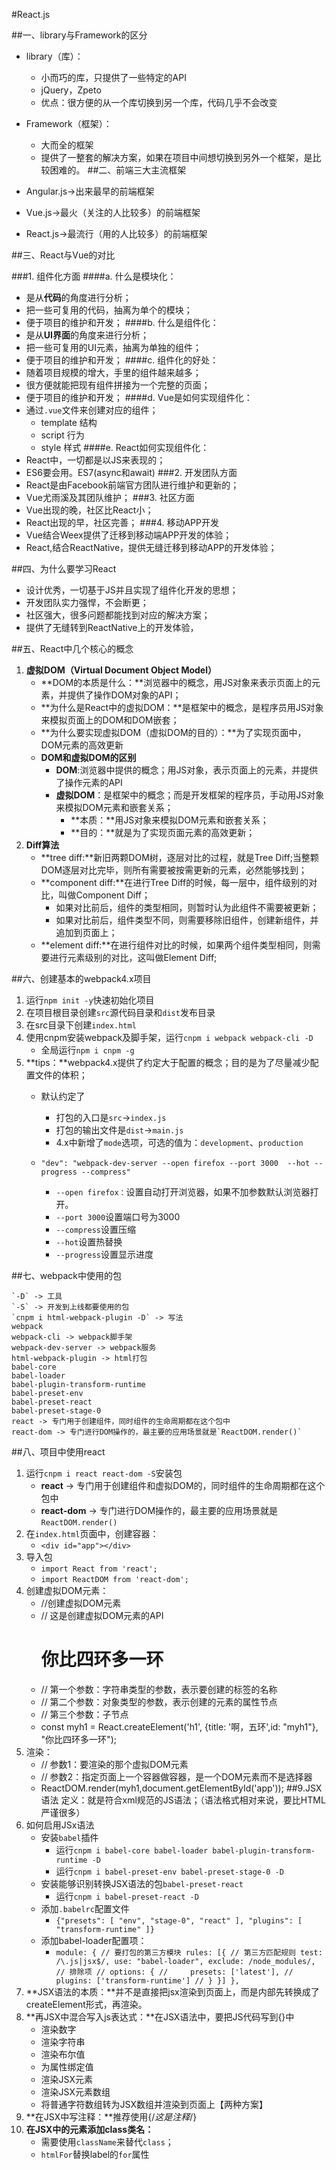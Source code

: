 #React.js

##一、library与Framework的区分
- library（库）：
	- 小而巧的库，只提供了一些特定的API
	- jQuery，Zpeto
	- 优点：很方便的从一个库切换到另一个库，代码几乎不会改变
- Framework（框架）：
	- 大而全的框架
	- 提供了一整套的解决方案，如果在项目中间想切换到另外一个框架，是比较困难的。
##二、前端三大主流框架

- Angular.js->出来最早的前端框架
- Vue.js->最火（关注的人比较多）的前端框架
- React.js->最流行（用的人比较多）的前端框架

##三、React与Vue的对比

###1. 组件化方面
####a. 什么是模块化：
- 是从**代码**的角度进行分析；
- 把一些可复用的代码，抽离为单个的模块；
- 便于项目的维护和开发；
####b. 什么是组件化：
- 是从**UI界面**的角度来进行分析；
- 把一些可复用的UI元素，抽离为单独的组件；
- 便于项目的维护和开发；
####c. 组件化的好处：
- 随着项目规模的增大，手里的组件越来越多；
- 很方便就能把现有组件拼接为一个完整的页面；
- 便于项目的维护和开发；
####d. Vue是如何实现组件化：
- 通过`.vue`文件来创建对应的组件；
	- template	结构
	- script	行为
	- style	样式
####e. React如何实现组件化：
- React中，一切都是以JS来表现的；
- ES6要会用。ES7(async和await)
###2. 开发团队方面
- React是由Facebook前端官方团队进行维护和更新的；
- Vue尤雨溪及其团队维护；
###3. 社区方面
- Vue出现的晚，社区比React小；
- React出现的早，社区完善；
###4. 移动APP开发
- Vue结合Weex提供了迁移到移动端APP开发的体验；
- React,结合ReactNative，提供无缝迁移到移动APP的开发体验；

##四、为什么要学习React
- 设计优秀，一切基于JS并且实现了组件化开发的思想；
- 开发团队实力强悍，不会断更；
- 社区强大，很多问题都能找到对应的解决方案；
- 提供了无缝转到ReactNative上的开发体验，

##五、React中几个核心的概念
1. **虚拟DOM（Virtual Document	Object	Model）**
	- **DOM的本质是什么：**浏览器中的概念，用JS对象来表示页面上的元素，并提供了操作DOM对象的API；
	- **为什么是React中的虚拟DOM：**是框架中的概念，是程序员用JS对象来模拟页面上的DOM和DOM嵌套；
	- **为什么要实现虚拟DOM（虚拟DOM的目的）：**为了实现页面中，DOM元素的高效更新
	- **DOM和虚拟DOM的区别**
		- **DOM**:浏览器中提供的概念；用JS对象，表示页面上的元素，并提供了操作元素的API
		- **虚拟DOM**：是框架中的概念；而是开发框架的程序员，手动用JS对象来模拟DOM元素和嵌套关系；
			- **本质：**用JS对象来模拟DOM元素和嵌套关系；
			- **目的：**就是为了实现页面元素的高效更新；
2. **Diff算法**
	- **tree diff:**新旧两颗DOM树，逐层对比的过程，就是Tree Diff;当整颗DOM逐层对比完毕，则所有需要被按需更新的元素，必然能够找到；
	- **component diff:**在进行Tree Diff的时候，每一层中，组件级别的对比，叫做Component Diff；
		- 如果对比前后，组件的类型相同，则暂时认为此组件不需要被更新；
		- 如果对比前后，组件类型不同，则需要移除旧组件，创建新组件，并追加到页面上；
	- **element diff:**在进行组件对比的时候，如果两个组件类型相同，则需要进行元素级别的对比，这叫做Element Diff;

##六、创建基本的webpack4.x项目
1. 运行`npm init -y`快速初始化项目
2. 在项目根目录创建`src`源代码目录和`dist`发布目录
3. 在src目录下创建`index.html`
4. 使用cnpm安装webpack及脚手架，运行`cnpm i webpack webpack-cli -D`
	- 全局运行`npm i cnpm -g`
5. **tips：**webpack4.x提供了约定大于配置的概念；目的是为了尽量减少配置文件的体积；
	- 默认约定了
		- 打包的入口是`src`->`index.js`
		- 打包的输出文件是`dist`->`main.js`
		- 4.x中新增了`mode`选项，可选的值为：`development`、`production`

	- `"dev": "webpack-dev-server --open firefox --port 3000  --hot --progress --compress"`
		- `--open firefox：`设置自动打开浏览器，如果不加参数默认浏览器打开。
		- `--port 3000`设置端口号为3000
		- `--compress`设置压缩
		- `--hot`设置热替换
		- `--progress`设置显示进度

##七、webpack中使用的包

	`-D` -> 工具
	`-S` -> 开发到上线都要使用的包
	`cnpm i html-webpack-plugin -D` -> 写法
	webpack
	webpack-cli -> webpack脚手架
	webpack-dev-server -> webpack服务
	html-webpack-plugin -> html打包
	babel-core
	babel-loader
	babel-plugin-transform-runtime
	babel-preset-env
	babel-preset-react
	babel-preset-stage-0
	react -> 专门用于创建组件，同时组件的生命周期都在这个包中
	react-dom -> 专门进行DOM操作的，最主要的应用场景就是`ReactDOM.render()`
	
##八、项目中使用react

1. 运行`cnpm i react react-dom -S`安装包
	- **react** -> 专门用于创建组件和虚拟DOM的，同时组件的生命周期都在这个包中
	- **react-dom** -> 专门进行DOM操作的，最主要的应用场景就是`ReactDOM.render()`
2. 在`index.html`页面中，创建容器：
	<!-- 容器，将来，使用React创建的虚拟DOM元素，都会被渲染到这个指定的容器中--> 
	- `<div id="app"></div>`
3. 导入包 
	- `import React from 'react';`
	- `import ReactDOM from 'react-dom';`
4. 创建虚拟DOM元素：
	- //创建虚拟DOM元素
	- // 这是创建虚拟DOM元素的API <h1 title="啊，五环" id="myh1">你比四环多一环</h1>
	- // 第一个参数：字符串类型的参数，表示要创建的标签的名称
	- // 第二个参数：对象类型的参数，表示创建的元素的属性节点
	- // 第三个参数：子节点
	- const myh1 = React.createElement('h1', {title: '啊，五环',id: "myh1"}, "你比四环多一环");
5. 渲染：
	- // 参数1：要渲染的那个虚拟DOM元素
	- // 参数2：指定页面上一个容器做容器，是一个DOM元素而不是选择器
	- ReactDOM.render(myh1,document.getElementById('app'));
##9.JSX语法
	定义：就是符合xml规范的JS语法；（语法格式相对来说，要比HTML严谨很多）
1. 如何启用JSx语法
	- 安装`babel`插件
		- 运行`cnpm i babel-core babel-loader babel-plugin-transform-runtime -D`
		- 运行`cnpm i babel-preset-env babel-preset-stage-0 -D`
	- 安装能够识别转换JSX语法的包`babel-preset-react`
		- 运行`cnpm i babel-preset-react -D`
	- 添加`.babelrc`配置文件
		- `{"presets": [
        "env",
        "stage-0",
        "react"
    ],
    "plugins": [
        "transform-runtime"
    ]}` 
    - 添加babel-loader配置项：
	    - `module: { // 要打包的第三方模块
        rules: [{ // 第三方匹配规则
            test: /\.js|jsx$/,
            use: "babel-loader",
            exclude: /node_modules/, // 排除项
            // options: {
            //     presets: ['latest'],
            //     plugins: ['transform-runtime']
            // }
        }]
    },`
2. **JSX语法的本质：**并不是直接把jsx渲染到页面上，而是内部先转换成了createElement形式，再渲染。
3. **再JSX中混合写入js表达式：**在JSX语法中，要把JS代码写到{}中
	- 渲染数字
	- 渲染字符串
	- 渲染布尔值
	- 为属性绑定值
	- 渲染JSX元素
	- 渲染JSX元素数组
	- 将普通字符数组转为JSX数组并渲染到页面上【两种方案】
4. **在JSX中写注释：**推荐使用{/*这是注释*/}
5. **在JSX中的元素添加class类名：**
	- 需要使用`className`来替代`class`；
	- `htmlFor`替换label的`for`属性 